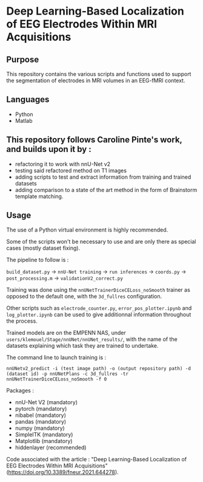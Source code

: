 # Deep Learning-Based Localization of EEG Electrodes Within MRI Acquisitions

## Purpose
This repository contains the various scripts and functions used to support the segmentation of electrodes in MRI volumes in an EEG-fMRI context.

## Languages
- Python
- Matlab

## This repository follows Caroline Pinte's work, and builds upon it by :
- refactoring it to work with nnU-Net v2
- testing said refactored method on T1 images
- adding scripts to test and extract information from training and trained datasets
- adding comparison to a state of the art method in the form of Brainstorm template matching.

## Usage
The use of a Python virtual environment is highly recommended.

Some of the scripts won't be necessary to use and are only there as special cases (mostly dataset fixing).

The pipeline to follow is :

`build_dataset.py` -> `nnU-Net training` -> `run inferences` -> `coords.py` -> `post_processing.m` -> `validationV2_correct.py`

Training was done using the `nnUNetTrainerDiceCELoss_noSmooth` trainer as opposed to the default one, with the `3d_fullres` configuration.

Other scripts such as `electrode_counter.py`, `error_pos_plotter.ipynb` and `log_plotter.ipynb` can be used to give additionnal information throughout the process.

Trained models are on the EMPENN NAS, under `users/klemouel/Stage/nnUNet/nnUNet_results/`, with the name of the datasets explaining which task they are trained to undertake.

The command line to launch training is :

`nnUNetv2_predict -i (test image path) -o (output repository path) -d (dataset id) -p nnUNetPlans -c 3d_fullres -tr nnUNetTrainerDiceCELoss_noSmooth -f 0`

Packages :
- nnU-Net V2 (mandatory)
- pytorch (mandatory)
- nibabel (mandatory)
- pandas (mandatory)
- numpy (mandatory)
- SimpleITK (mandatory)
- Matplotlib (mandatory)
- hiddenlayer (recommended)

Code associated with the article : "Deep Learning-Based Localization of EEG Electrodes Within MRI Acquisitions" (https://doi.org/10.3389/fneur.2021.644278).